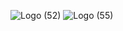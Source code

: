 ![Logo (52)](https://github.com/DTACat/Swap-Cosmetics-Discord-Theme/assets/141873540/956bca4f-d82e-4ccd-a194-c778ffdd9c92)
![Logo (55)](https://github.com/DTACat/Swap-Cosmetics-Discord-Theme/assets/141873540/a6da1e61-b52e-45c7-b85c-a6b666c58aee)
